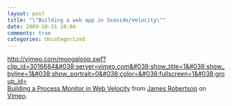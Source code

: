 ```yaml
---
layout: post
title: "\"Building a web app in Seaside/Velocity\""
date: 2009-10-31 18:04
comments: true
categories: Uncategorized
---
```

<a href="http://vimeo.com/moogaloop.swf?clip_id=3016684&#038;server=vimeo.com&#038;show_title=1&#038;show_byline=1&#038;show_portrait=0&#038;color=&#038;fullscreen=1&#038;group_id=">http://vimeo.com/moogaloop.swf?clip_id=3016684&#038;server=vimeo.com&#038;show_title=1&#038;show_byline=1&#038;show_portrait=0&#038;color=&#038;fullscreen=1&#038;group_id=</a><br /><a href="http://vimeo.com/groups/1675/videos/3016684">Building a Process Monitor in Web Velocity</a> from <a href="http://vimeo.com/jarober">James Robertson</a> on <a href="http://vimeo.com">Vimeo</a>.
